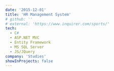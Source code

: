 ```yaml
---
date: '2015-12-01'
title: 'HR Management System'
# github: ''
# external: 'https://www.inquirer.com/sports/'
tech:
  - C#
  - ASP.NET MVC
  - Entity Framework
  - MS SQL Server
  - JS/JQuery
company: 'Studies'
showInProjects: false
---
```

